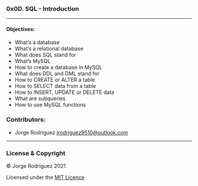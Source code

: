 ### 0x0D. SQL - Introduction  
---   
#### Objectives:  
- What’s a database  
- What’s a relational database  
- What does SQL stand for  
- What’s MySQL  
- How to create a database in MySQL  
- What does DDL and DML stand for  
- How to CREATE or ALTER a table  
- How to SELECT data from a table  
- How to INSERT, UPDATE or DELETE data  
- What are subqueries  
- How to use MySQL functions    
### Contributors:  
- Jorge Rodriguez <jrodriguez9510@outlook.com>  
---  
### License & Copyright  
© Jorge Rodriguez 2021  
  
Licensed under the [MIT Licence](LICENSE)  